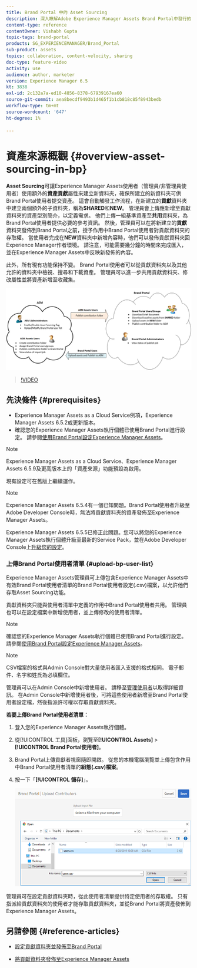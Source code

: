 ```yaml
---
title: Brand Portal 中的 Asset Sourcing
description: 深入瞭解Adobe Experience Manager Assets Brand Portal中發行的資產來源功能。
content-type: reference
contentOwner: Vishabh Gupta
topic-tags: brand-portal
products: SG_EXPERIENCEMANAGER/Brand_Portal
sub-product: assets
topics: collaboration, content-velocity, sharing
doc-type: feature-video
activity: use
audience: author, marketer
version: Experience Manager 6.5
kt: 3838
exl-id: 2c132a7a-ed10-4856-8378-67939167ea60
source-git-commit: aea8becdf9493b1d465f1b1cb818c85f8943bedb
workflow-type: tm+mt
source-wordcount: '647'
ht-degree: 1%

---
```


# 資產來源概觀 {#overview-asset-sourcing-in-bp}

**Asset Sourcing**&#x200B;可讓Experience Manager Assets使用者（管理員/非管理員使用者）使用額外的&#x200B;**資產貢獻**&#x200B;屬性來建立新資料夾，確保所建立的新資料夾可供Brand Portal使用者提交資產。 這會自動觸發工作流程，在新建立的&#x200B;**貢獻**&#x200B;資料夾中建立兩個額外的子資料夾，稱為&#x200B;**SHARED**&#x200B;和&#x200B;**NEW**。 管理員會上傳應新增至貢獻資料夾的資產型別簡介，以定義需求。 他們上傳一組基準資產至&#x200B;**共用**&#x200B;資料夾，為Brand Portal使用者提供必要的參考資訊。 然後，管理員可以在將新建立的&#x200B;**貢獻**&#x200B;資料夾發佈到Brand Portal之前，授予作用中Brand Portal使用者對貢獻資料夾的存取權。 當使用者完成在&#x200B;**NEW**&#x200B;資料夾中新增內容時，他們可以發佈貢獻資料夾回Experience Manager作者環境。 請注意，可能需要幾分鐘的時間來完成匯入，並在Experience Manager Assets中反映新發佈的內容。

此外，所有現有功能保持不變。 Brand Portal使用者可以從貢獻資料夾以及其他允許的資料夾中檢視、搜尋和下載資產。 管理員可以進一步共用貢獻資料夾、修改屬性並將資產新增至收藏集。

![Brand Portal資產來源](assets/asset-sourcing.png)

>[!VIDEO](https://video.tv.adobe.com/v/29365/?quality=12)

## 先決條件 {#prerequisites}

* Experience Manager Assets as a Cloud Service例項，Experience Manager Assets 6.5.2或更新版本。
* 確認您的Experience Manager Assets執行個體已使用Brand Portal進行設定。 請參閱[使用Brand Portal設定Experience Manager Assets](../using/configure-aem-assets-with-brand-portal.md)。

<!--
* Ensure that your Brand Portal tenant is configured with one AEM Assets author instance.
-->

>[!NOTE]
>
>Experience Manager Assets as a Cloud Service、Experience Manager Assets 6.5.9及更高版本上的「資產來源」功能預設為啟用。
>
>現有設定可在舊版上繼續運作。

>[!NOTE]
>
>Experience Manager Assets 6.5.4有一個已知問題。Brand Portal使用者升級至Adobe Developer Console時，無法將貢獻資料夾的資產發佈至Experience Manager Assets。
>
>Experience Manager Assets 6.5.5已修正此問題。您可以將您的Experience Manager Assets執行個體升級至最新的Service Pack，並在Adobe Developer Console上[升級您的設定](https://experienceleague.adobe.com/en/docs/experience-manager-65/content/assets/brandportal/configure-aem-assets-with-brand-portal#upgrade-integration-65)。

<!--

>For immediate fix on AEM 6.5.4, it is recommended to [download the hotfix](https://www.adobeaemcloud.com/content/marketplace/marketplaceProxy.html?packagePath=/content/companies/public/adobe/packages/cq650/hotfix/cq-6.5.0-hotfix-33041) and install on your author instance.
-->

<!--
## Configure Asset Sourcing {#configure-asset-sourcing}

**Asset Sourcing** is configured from within the AEM Assets author instance. The administrators can enable the Asset Sourcing feature flag configuration from the **AEM Web Console Configuration** and upload the active Brand Portal users list in **AEM Assets**.

>[!NOTE]
>
>Asset Sourcing is by default enabled on AEM Assets as a Cloud Service. The AEM administrator can directly upload the active Brand Portal users to allow them access to the Asset Sourcing feature.

>[!NOTE]
>
>Before you begin with the configuration, ensure that your AEM Assets instance is configured with Brand Portal. See, [Configure AEM Assets with Brand Portal](../using/configure-aem-assets-with-brand-portal.md). 

The following video demonstrates, how to configure Asset Sourcing on your AEM Assets author instance:

>[!VIDEO](https://video.tv.adobe.com/v/29771)
-->

<!--
### Enable Asset Sourcing {#enable-asset-sourcing}

AEM administrators can enable the Asset Sourcing feature flag from within the AEM Web Console Configuration (a.k.a Configuration Manager).

>[!NOTE]
>
>This step is not applicable for AEM Assets as a Cloud Service.


**To enable Asset Sourcing:**
1. Log in to your AEM Assets author instance and open Configuration Manager. 
Default URL: http:// localhost:4502/system/console/configMgr.
1. Search using the keyword **Asset Sourcing** to locate **[!UICONTROL Asset Sourcing Feature Flag Config]**.
1. Click **[!UICONTROL Asset Sourcing Feature Flag Config]** to open the configuration window.
1. Select the **[!UICONTROL feature.flag.active.status]** check box.
1. Click **[!UICONTROL Save]**.

![](assets/enable-asset-sourcing.png)
-->


### 上傳Brand Portal使用者清單 {#upload-bp-user-list}

Experience Manager Assets管理員可上傳包含Experience Manager Assets中有效Brand Portal使用者清單的Brand Portal使用者設定(.csv)檔案，以允許他們存取Asset Sourcing功能。

貢獻資料夾只能與使用者清單中定義的作用中Brand Portal使用者共用。 管理員也可以在設定檔案中新增使用者，並上傳修改的使用者清單。

>[!NOTE]
>
>確認您的Experience Manager Assets執行個體已使用Brand Portal進行設定。 請參閱[使用Brand Portal設定Experience Manager Assets](../using/configure-aem-assets-with-brand-portal.md)。

>[!NOTE]
>
>CSV檔案的格式與Admin Console對大量使用者匯入支援的格式相同。 電子郵件、名字和姓氏為必填欄位。

管理員可以在Admin Console中新增使用者。 請移至[管理使用者](brand-portal-adding-users.md)以取得詳細資訊。 在Admin Console中新增使用者後，可將這些使用者新增至Brand Portal使用者設定檔，然後指派許可權以存取貢獻資料夾。

**若要上傳Brand Portal使用者清單：**

1. 登入您的Experience Manager Assets執行個體。
1. 從[!UICONTROL 工具]面板，瀏覽至&#x200B;**[!UICONTROL Assets]** > **[!UICONTROL Brand Portal使用者]**。

1. Brand Portal上傳貢獻者視窗隨即開啟。
從您的本機電腦瀏覽並上傳包含作用中Brand Portal使用者清單的&#x200B;**組態(.csv)檔案**。
1. 按一下「**[!UICONTROL 儲存]**」。

   ![](assets/upload-user-list2.png)

管理員可在設定貢獻資料夾時，從此使用者清單提供特定使用者的存取權。 只有指派給貢獻資料夾的使用者才能存取貢獻資料夾，並從Brand Portal將資產發佈到Experience Manager Assets。

## 另請參閱 {#reference-articles}

* [設定貢獻資料夾並發佈至Brand Portal](brand-portal-publish-contribution-folder-to-brand-portal.md)

* [將貢獻資料夾發佈至Experience Manager Assets](brand-portal-publish-contribution-folder-to-aem-assets.md)

